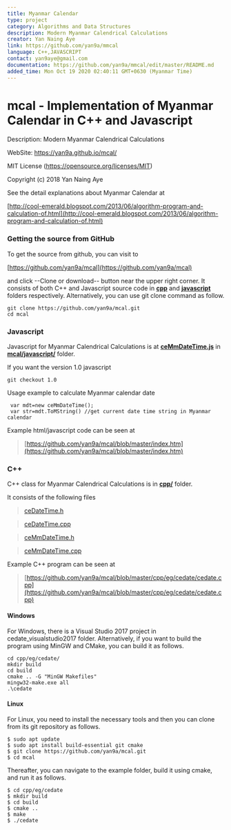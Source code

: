 ```yaml
---
title: Myanmar Calendar
type: project
category: Algorithms and Data Structures
description: Modern Myanmar Calendrical Calculations
creator: Yan Naing Aye
link: https://github.com/yan9a/mmcal
language: C++,JAVASCRIPT
contact: yan9aye@gmail.com
documentation: https://github.com/yan9a/mmcal/edit/master/README.md
added_time: Mon Oct 19 2020 02:40:11 GMT+0630 (Myanmar Time)
---
```

<ProjectMeta/>

# mcal - Implementation of Myanmar Calendar in C++ and Javascript

Description: Modern Myanmar Calendrical Calculations

WebSite: https://yan9a.github.io/mcal/

MIT License (https://opensource.org/licenses/MIT)

Copyright (c) 2018 Yan Naing Aye

See the detail explanations about Myanmar Calendar at

[http://cool-emerald.blogspot.com/2013/06/algorithm-program-and-calculation-of.html](http://cool-emerald.blogspot.com/2013/06/algorithm-program-and-calculation-of.html)


### Getting the source from GitHub

To get the source from github, you can visit to 

[https://github.com/yan9a/mcal](https://github.com/yan9a/mcal)

and click --Clone or download-- button near the upper right corner.
It consists of both C++ and Javascript source code in **[cpp](https://github.com/yan9a/mcal/tree/master/cpp)** and **[javascript](https://github.com/yan9a/mcal/tree/master/javascript)** folders respectively.
Alternatively, you can use git clone command as follow.

```
git clone https://github.com/yan9a/mcal.git
cd mcal
```

### Javascript 

Javascript for Myanmar Calendrical Calculations is at **[ceMmDateTime.js](https://github.com/yan9a/mcal/blob/master/javascript/ceMmDateTime.js)** in **[mcal/javascript/](https://github.com/yan9a/mcal/tree/master/javascript)** folder.


If you want the version 1.0 javascript

```
git checkout 1.0
```

Usage example to calculate Myanmar calendar date


```
 var mdt=new ceMmDateTime();
 var str=mdt.ToMString() //get current date time string in Myanmar calendar
```

 Example html/javascript code can be seen at
 
 >    [https://github.com/yan9a/mcal/blob/master/index.htm](https://github.com/yan9a/mcal/blob/master/index.htm)
     

### C++ 

C++ class for Myanmar Calendrical Calculations is in **[cpp/](https://github.com/yan9a/mcal/tree/master/cpp)** folder.

It consists of the following files

> [ceDateTime.h](https://github.com/yan9a/mcal/blob/master/cpp/include/ceDateTime.h)

> [ceDateTime.cpp](https://github.com/yan9a/mcal/blob/master/cpp/source/ceDateTime.cpp)

> [ceMmDateTime.h](https://github.com/yan9a/mcal/blob/master/cpp/include/ceMmDateTime.h)

> [ceMmDateTime.cpp](https://github.com/yan9a/mcal/blob/master/cpp/source/ceMmDateTime.cpp)

Example C++ program can be seen at 

>    [https://github.com/yan9a/mcal/blob/master/cpp/eg/cedate/cedate.cpp](https://github.com/yan9a/mcal/blob/master/cpp/eg/cedate/cedate.cpp)


#### Windows

For Windows, there is a Visual Studio 2017 project in cedate_visualstudio2017 folder.
Alternatively, if you want to build the program using MinGW and CMake, you can build it as follows.

```
cd cpp/eg/cedate/
mkdir build
cd build
cmake .. -G "MinGW Makefiles"
mingw32-make.exe all
.\cedate
```

#### Linux

For Linux, you need to install the necessary tools and then you can clone from its git repository as follows.

```
$ sudo apt update
$ sudo apt install build-essential git cmake
$ git clone https://github.com/yan9a/mcal.git
$ cd mcal
```

Thereafter, you can navigate to the example folder, build it using cmake, and run it as follows.

```
$ cd cpp/eg/cedate
$ mkdir build
$ cd build
$ cmake ..
$ make
$ ./cedate
```
